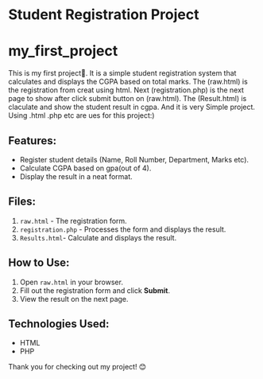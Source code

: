 # Student Registration Project
# my_first_project
This is my first project🎉.
It is a simple student registration system that calculates and displays the CGPA based on total marks.
The (raw.html) is the registration from creat using html.
Next (registration.php) is the next page to show after click submit button on (raw.html). 
The (Result.html) is claculate and show the student result in cgpa. 
And it is very Simple project. Using .html .php etc are ues for this project:)

## Features:
- Register student details (Name, Roll Number, Department, Marks etc).
- Calculate CGPA based on gpa(out of 4).
- Display the result in a neat format.

## Files:
1. `raw.html` - The registration form.
2. `registration.php` - Processes the form and displays the result.
3. `Results.html`- Calculate and displays the result.
## How to Use:
1. Open `raw.html` in your browser.
2. Fill out the registration form and click **Submit**.
3. View the result on the next page.

## Technologies Used:
- HTML
- PHP



Thank you for checking out my project! 😊
